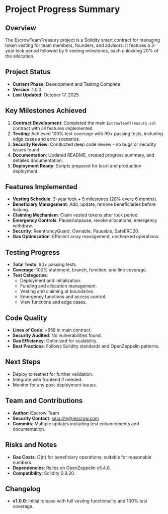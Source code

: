 # Project Progress Summary

## Overview
The EscrowTeamTreasury project is a Solidity smart contract for managing token vesting for team members, founders, and advisors. It features a 3-year lock period followed by 5 vesting milestones, each unlocking 20% of the allocation.

## Project Status
- **Current Phase**: Development and Testing Complete
- **Version**: 1.0.0
- **Last Updated**: October 17, 2025

## Key Milestones Achieved
1. **Contract Development**: Completed the main `EscrowTeamTreasury.sol` contract with all features implemented.
2. **Testing**: Achieved 100% test coverage with 90+ passing tests, including edge cases and error scenarios.
3. **Security Review**: Conducted deep code review - no bugs or security issues found.
4. **Documentation**: Updated README, created progress summary, and detailed documentation.
5. **Deployment Ready**: Scripts prepared for local and production deployment.

## Features Implemented
- **Vesting Schedule**: 3-year lock + 5 milestones (20% every 6 months).
- **Beneficiary Management**: Add, update, remove beneficiaries before locking.
- **Claiming Mechanism**: Claim vested tokens after lock period.
- **Emergency Controls**: Pause/unpause, revoke allocations, emergency withdraw.
- **Security**: ReentrancyGuard, Ownable, Pausable, SafeERC20.
- **Gas Optimization**: Efficient array management, unchecked operations.

## Testing Progress
- **Total Tests**: 90+ passing tests.
- **Coverage**: 100% statement, branch, function, and line coverage.
- **Test Categories**:
  - Deployment and initialization.
  - Funding and allocation management.
  - Vesting and claiming at boundaries.
  - Emergency functions and access control.
  - View functions and edge cases.

## Code Quality
- **Lines of Code**: ~658 in main contract.
- **Security Audited**: No vulnerabilities found.
- **Gas Efficiency**: Optimized for scalability.
- **Best Practices**: Follows Solidity standards and OpenZeppelin patterns.

## Next Steps
- Deploy to testnet for further validation.
- Integrate with frontend if needed.
- Monitor for any post-deployment issues.

## Team and Contributions
- **Author**: iEscrow Team
- **Security Contact**: security@iescrow.com
- **Commits**: Multiple updates including test enhancements and documentation.

## Risks and Notes
- **Gas Costs**: O(n) for beneficiary operations; suitable for reasonable numbers.
- **Dependencies**: Relies on OpenZeppelin v5.4.0.
- **Compatibility**: Solidity 0.8.20.

## Changelog
- **v1.0.0**: Initial release with full vesting functionality and 100% test coverage.
